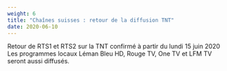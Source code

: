 ```yaml
---
weight: 6
title: "Chaînes suisses : retour de la diffusion TNT"
date: 2020-06-10
---
```



Retour de RTS1 et RTS2 sur la TNT confirmé à partir du lundi 15 juin 2020
<br />
Les programmes locaux Léman Bleu HD, Rouge TV, One TV et LFM TV  seront aussi diffusés. 
<br />
